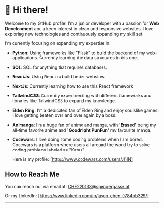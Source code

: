 # 👋 Hi there!

Welcome to my GitHub profile! I’m a junior developer with a passion for **Web Development** and a keen interest in clean and responsive websites. I love exploring new technologies and continuously expanding my skill set.


I’m currently focusing on expanding my expertise in:

- **Python**: Using frameworks like "Flask" to build the backend of my web-applications. Currently learning the data structures in this one.
- **SQL**: SQL for anything that requires databases.
- **ReactJs**: Using React to build better websites.
- **NextJs**: Currently learning how to use this React framework
- **TailwindCSS**: Currently experimenting with different frameworks and libraries like TailwindCSS to expand my knowledge.


- **Elden Ring**: I’m a dedicated fan of Elden Ring and enjoy soulslike games. I love getting beaten over and over again by a boss.
- **Animanga**: I’m a huge fan of anime and manga, with **'Erased'** being my all-time favorite anime and **'Goodnight PunPun'** my favourite manga.
- **Codewars**: I love doing some coding problems when I am bored. Codewars is a platform where users all around the world try to solve coding problems labeled as "Katas".

  Here is my profile: [https://www.codewars.com/users/JI1IN]

## How to Reach Me

You can reach out via email at: [CHE220133@spengergasse.at](mailto:CHE220133@spengergasse.at)

Or my LinkedIn: [https://www.linkedin.com/in/jason-chen-0784bb329/]

---

